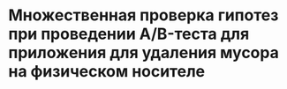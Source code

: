   # Множественная проверка гипотез при проведении A/B-теста для приложения для удаления мусора на физическом носителе
